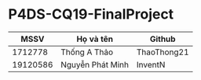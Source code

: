 # P4DS-CQ19-FinalProject

| MSSV     | Họ và tên       | Github         |
|----------|-----------------|----------------|
| 1712778  |Thống A Thảo     | ThaoThong21    |
|  19120586|Nguyễn Phát Minh |  InventN	      |
